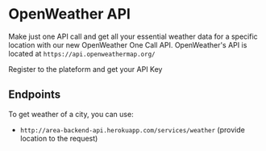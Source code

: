 # OpenWeather API

Make just one API call and get all your essential weather data for a specific location with our new OpenWeather One Call API.
OpenWeather's API is located at `https://api.openweathermap.org/`

Register to the plateform and get your API Key

## Endpoints

To get weather of a city, you can use:

- `http://area-backend-api.herokuapp.com/services/weather` (provide location to the request)